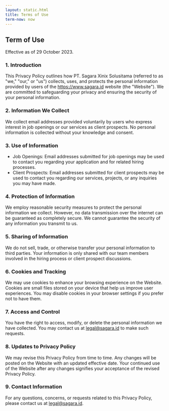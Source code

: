 ```yaml
---
layout: static.html
title: Terms of Use
term-now: now
---
```


## Term of Use

Effective as of 29 October 2023.

### 1. Introduction

This Privacy Policy outlines how PT. Sagara Xinix Solusitama (referred to as "we," "our," or "us") collects, uses, and protects the personal information provided by users of the <https://www.sagara.id> website (the "Website"). We are committed to safeguarding your privacy and ensuring the security of your personal information.

### 2. Information We Collect

We collect email addresses provided voluntarily by users who express interest in job openings or our services as client prospects. No personal information is collected without your knowledge and consent.

### 3. Use of Information

- Job Openings: Email addresses submitted for job openings may be used to contact you regarding your application and for related hiring processes.
- Client Prospects: Email addresses submitted for client prospects may be used to contact you regarding our services, projects, or any inquiries you may have made.

### 4. Protection of Information

We employ reasonable security measures to protect the personal information we collect. However, no data transmission over the internet can be guaranteed as completely secure. We cannot guarantee the security of any information you transmit to us.

### 5. Sharing of Information

We do not sell, trade, or otherwise transfer your personal information to third parties. Your information is only shared with our team members involved in the hiring process or client prospect discussions.

### 6. Cookies and Tracking

We may use cookies to enhance your browsing experience on the Website. Cookies are small files stored on your device that help us improve user experiences. You may disable cookies in your browser settings if you prefer not to have them.

### 7. Access and Control

You have the right to access, modify, or delete the personal information we have collected. You may contact us at <legal@sagara.id> to make such requests.

### 8. Updates to Privacy Policy

We may revise this Privacy Policy from time to time. Any changes will be posted on the Website with an updated effective date. Your continued use of the Website after any changes signifies your acceptance of the revised Privacy Policy.

### 9. Contact Information

For any questions, concerns, or requests related to this Privacy Policy, please contact us at <legal@sagara.id>.
